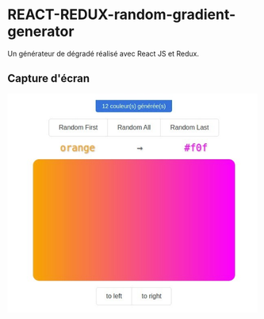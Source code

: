 # REACT-REDUX-random-gradient-generator

Un générateur de dégradé réalisé avec React JS et Redux.

## Capture d'écran

![Alt](screenshot.jpg "Screenshot")
